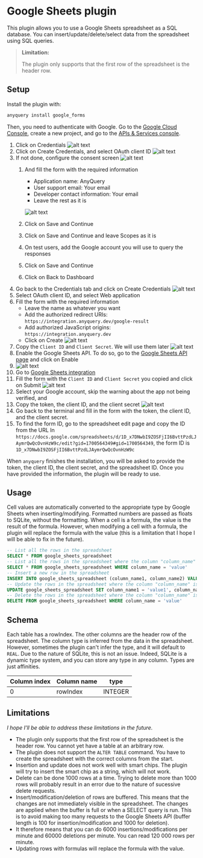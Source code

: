 # Google Sheets plugin

This plugin allows you to use a Google Sheets spreadsheet as a SQL database.
You can insert/update/delete/select data from the spreadsheet using SQL queries.

> **Limitation:**
>
> The plugin only supports that the first row of the spreadsheet is the header row.

## Setup

Install the plugin with:

```bash
anyquery install google_forms
```

Then, you need to authenticate with Google. Go to the [Google Cloud Console](https://console.cloud.google.com/), create a new project, and go to the [APIs & Services console](https://console.cloud.google.com/apis/dashboard).

1. Click on Credentials
    ![alt text](https://github.com/julien040/anyquery/blob/main/plugins/google_forms/images/identifier.png)
2. Click on Create Credentials, and select OAuth client ID
    ![alt text](https://github.com/julien040/anyquery/blob/main/plugins/google_forms/images/create.png)
3. If not done, configure the consent screen
    ![alt text](https://github.com/julien040/anyquery/blob/main/plugins/google_forms/images/consentScreen.png)
    1. And fill the form with the required information
        - Application name: AnyQuery
        - User support email: Your email
        - Developer contact information: Your email
        - Leave the rest as it is

        ![alt text](https://github.com/julien040/anyquery/blob/main/plugins/google_forms/images/consentFilled.png)
    2. Click on Save and Continue
    3. Click on Save and Continue and leave Scopes as it is
    4. On test users, add the Google account you will use to query the responses
    5. Click on Save and Continue
    6. Click on Back to Dashboard
4. Go back to the Credentials tab and click on Create Credentials
    ![alt text](https://github.com/julien040/anyquery/blob/main/plugins/google_forms/images/createCredentials.png)
5. Select OAuth client ID, and select Web application
6. Fill the form with the required information
    - Leave the name as whatever you want
    - Add the authorized redirect URIs: `https://integration.anyquery.dev/google-result`
    - Add authorized JavaScript origins: `https://integration.anyquery.dev`
    - Click on Create
    ![alt text](https://github.com/julien040/anyquery/blob/main/plugins/google_forms/images/form_oAuth.png)
7. Copy the `Client ID` and `Client Secret`. We will use them later
    ![alt text](https://github.com/julien040/anyquery/blob/main/plugins/google_forms/images/result.png)
8. Enable the Google Sheets API. To do so, go to the [Google Sheets API page](https://console.cloud.google.com/apis/library/sheets.googleapis.com) and click on Enable
9. ![alt text](https://github.com/julien040/anyquery/blob/main/plugins/google_sheets/images/enableAPI.png)
10. Go to [Google Sheets integration](https://integration.anyquery.dev/google-sheets)
11. Fill the form with the `Client ID` and `Client Secret` you copied and click on Submit
    ![alt text](https://github.com/julien040/anyquery/blob/main/plugins/google_forms/images/form_integration.png)
12. Select your Google account, skip the warning about the app not being verified, and
13. Copy the token, the client ID, and the client secret
    ![alt text](https://github.com/julien040/anyquery/blob/main/plugins/google_forms/images/token.png)
14. Go back to the terminal and fill in the form with the token, the client ID, and the client secret.
15. To find the form ID, go to the spreadsheet edit page and copy the ID from the URL
   In `https://docs.google.com/spreadsheets/d/1D_x7DNwbI9ZOSFjII6BvttPzdLJAymrQwQcOvnHzW9c/edit?gid=1700564349#gid=1700564349`, the form ID is `1D_x7DNwbI9ZOSFjII6BvttPzdLJAymrQwQcOvnHzW9c`

When `anyquery` finishes the installation, you will be asked to provide the token, the client ID, the client secret, and the spreadsheet ID. Once you have provided the information, the plugin will be ready to use.

## Usage

Cell values are automatically converted to the appropriate type by Google Sheets when inserting/modifying. Formatted numbers are passed as floats to SQLite, without the formatting. When a cell is a formula, the value is the result of the formula. However, when modifying a cell with a formula, the plugin will replace the formula with the value (this is a limitation that I hope I will be able to fix in the future).

```sql
-- List all the rows in the spreadsheet
SELECT * FROM google_sheets_spreadsheet
-- List all the rows in the spreadsheet where the column "column_name" is equal to "value"
SELECT * FROM google_sheets_spreadsheet WHERE column_name = 'value'
-- Insert a new row in the spreadsheet
INSERT INTO google_sheets_spreadsheet (column_name1, column_name2) VALUES ('value1', 'value2')
-- Update the rows in the spreadsheet where the column "column_name" is equal to "value"
UPDATE google_sheets_spreadsheet SET column_name1 = 'value1', column_name2 = 'value2' WHERE column_name = 'value'
-- Delete the rows in the spreadsheet where the column "column_name" is equal to "value"
DELETE FROM google_sheets_spreadsheet WHERE column_name = 'value'
```

## Schema

Each table has a rowIndex. The other columns are the header row of the spreadsheet. The column type is inferred from the data in the spreadsheet.
However, sometimes the plugin can't infer the type, and it will default to `REAL`. Due to the nature of SQLite, this is not an issue. Indeed, SQLite is a dynamic type system, and you can store any type in any column. Types are just affinities.

| Column index | Column name | type    |
| ------------ | ----------- | ------- |
| 0            | rowIndex    | INTEGER |

## Limitations

*I hope I'll be able to address these limitations in the future.*

- The plugin only supports that the first row of the spreadsheet is the header row. You cannot yet have a table at an arbitrary row.
- The plugin does not support the `ALTER TABLE` command. You have to create the spreadsheet with the correct columns from the start.
- Insertion and update does not work well with smart chips. The plugin will try to insert the smart chip as a string, which will not work.
- Delete can be done 1000 rows at a time. Trying to delete more than 1000 rows will probably result in an error due to the nature of sucessive delete requests.
- Insert/modification/deletion of rows are buffered. This means that the changes are not immediately visible in the spreadsheet. The changes are applied when the buffer is full or when a SELECT query is run. This is to avoid making too many requests to the Google Sheets API (buffer length is 100 for insertion/modification and 1000 for deletion).
- It therefore means that you can do 6000 insertions/modifications per minute and 60000 deletions per minute. You can read 120 000 rows per minute.
- Updating rows with formulas will replace the formula with the value.
